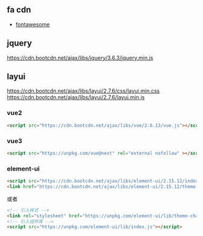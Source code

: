 ## fa cdn

- [fontawesome](https://cdn.bootcdn.net/ajax/libs/font-awesome/6.2.1/css/all.css)


## jquery

https://cdn.bootcdn.net/ajax/libs/jquery/3.6.3/jquery.min.js

## layui


https://cdn.bootcdn.net/ajax/libs/layui/2.7.6/css/layui.min.css
https://cdn.bootcdn.net/ajax/libs/layui/2.7.6/layui.min.js

### vue2
```html
<script src="https://cdn.bootcdn.net/ajax/libs/vue/2.6.13/vue.js"></script>
```
### vue3
``` html
<script src="https://unpkg.com/vue@next" rel="external nofollow" ></script>
```

### element-ui

```html
<script src="https://cdn.bootcdn.net/ajax/libs/element-ui/2.15.12/index.min.js"></script>
<link href="https://cdn.bootcdn.net/ajax/libs/element-ui/2.15.12/theme-chalk/index.min.css" rel="stylesheet">
```

或者
```html
<!-- 引入样式 -->
<link rel="stylesheet" href="https://unpkg.com/element-ui/lib/theme-chalk/index.css">
<!-- 引入组件库 -->
<script src="https://unpkg.com/element-ui/lib/index.js"></script>
```